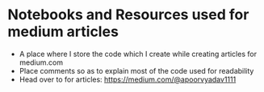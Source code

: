 # Notebooks and Resources used for medium articles
- A place where I store the code which I create while creating articles for medium.com
- Place comments so as to explain most of the code used for readability
- Head over to for articles: https://medium.com/@apoorvyadav1111
